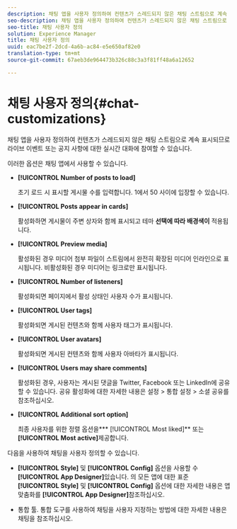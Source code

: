 ```yaml
---
description: 채팅 앱을 사용자 정의하여 컨텐츠가 스레드되지 않은 채팅 스트림으로 계속 표시되므로 라이브 이벤트 또는 공지 사항에 대한 실시간 대화에 참여할 수 있습니다.
seo-description: 채팅 앱을 사용자 정의하여 컨텐츠가 스레드되지 않은 채팅 스트림으로 계속 표시되므로 라이브 이벤트 또는 공지 사항에 대한 실시간 대화에 참여할 수 있습니다.
seo-title: 채팅 사용자 정의
solution: Experience Manager
title: 채팅 사용자 정의
uuid: eac7be2f-2dcd-4a6b-ac84-e5e650af82e0
translation-type: tm+mt
source-git-commit: 67aeb3de964473b326c88c3a3f81ff48a6a12652

---
```



# 채팅 사용자 정의{#chat-customizations}

채팅 앱을 사용자 정의하여 컨텐츠가 스레드되지 않은 채팅 스트림으로 계속 표시되므로 라이브 이벤트 또는 공지 사항에 대한 실시간 대화에 참여할 수 있습니다.



이러한 옵션은 채팅 앱에서 사용할 수 있습니다.

* **[!UICONTROL Number of posts to load]**

   초기 로드 시 표시할 게시물 수를 입력합니다. 1에서 50 사이에 입장할 수 있습니다.

* **[!UICONTROL Posts appear in cards]**

   활성화하면 게시물이 주변 상자와 함께 표시되고 테마 **선택에 따라 배경색이** 적용됩니다.

* **[!UICONTROL Preview media]**

   활성화된 경우 미디어 첨부 파일이 스트림에서 완전히 확장된 미디어 인라인으로 표시됩니다. 비활성화된 경우 미디어는 링크로만 표시됩니다.

* **[!UICONTROL Number of listeners]**

   활성화되면 페이지에서 활성 상태인 사용자 수가 표시됩니다.

* **[!UICONTROL User tags]**

   활성화되면 게시된 컨텐츠와 함께 사용자 태그가 표시됩니다.

* **[!UICONTROL User avatars]**

   활성화되면 게시된 컨텐츠와 함께 사용자 아바타가 표시됩니다.

* **[!UICONTROL Users may share comments]**

   활성화된 경우, 사용자는 게시된 댓글을 Twitter, Facebook 또는 LinkedIn에 공유할 수 있습니다. 공유 활성화에 대한 자세한 내용은 설정 &gt; 통합 설정 &gt; 소셜 공유를 참조하십시오.

* **[!UICONTROL Additional sort option]**

   최종 사용자를 위한 정렬 옵션을*** [!UICONTROL Most liked]** 또는 **[!UICONTROL Most active]**&#x200B;제공합니다.

다음을 사용하여 채팅을 사용자 정의할 수 있습니다.

* **[!UICONTROL Style]** 및 **[!UICONTROL Config]** 옵션을 사용할 수 **[!UICONTROL App Designer]**&#x200B;있습니다. 의 모든 앱에 대한 표준 **[!UICONTROL Style]** 및 **[!UICONTROL Config]** 옵션에 대한 자세한 내용은 앱 맞춤화를 **[!UICONTROL App Designer]**&#x200B;참조하십시오.

* 통합 툴. 통합 도구를 사용하여 채팅을 사용자 지정하는 방법에 대한 자세한 내용은 채팅을 참조하십시오.

